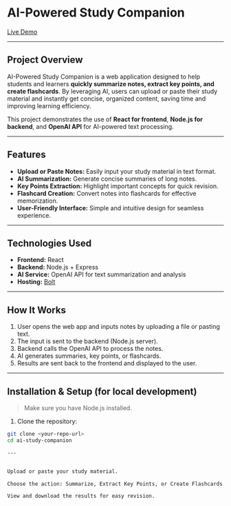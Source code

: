 # AI-Powered Study Companion

[Live Demo](https://ai-study-companion-a-5iee.bolt.host/)

---

## **Project Overview**
AI-Powered Study Companion is a web application designed to help students and learners **quickly summarize notes, extract key points, and create flashcards**. By leveraging AI, users can upload or paste their study material and instantly get concise, organized content, saving time and improving learning efficiency.  

This project demonstrates the use of **React for frontend**, **Node.js for backend**, and **OpenAI API** for AI-powered text processing.  

---

## **Features**
- **Upload or Paste Notes:** Easily input your study material in text format.  
- **AI Summarization:** Generate concise summaries of long notes.  
- **Key Points Extraction:** Highlight important concepts for quick revision.  
- **Flashcard Creation:** Convert notes into flashcards for effective memorization.  
- **User-Friendly Interface:** Simple and intuitive design for seamless experience.  

---

## **Technologies Used**
- **Frontend:** React  
- **Backend:** Node.js + Express  
- **AI Service:** OpenAI API for text summarization and analysis  
- **Hosting:** [Bolt](https://ai-study-companion-a-5iee.bolt.host/)  

---

## **How It Works**
1. User opens the web app and inputs notes by uploading a file or pasting text.  
2. The input is sent to the backend (Node.js server).  
3. Backend calls the OpenAI API to process the notes.  
4. AI generates summaries, key points, or flashcards.  
5. Results are sent back to the frontend and displayed to the user.  

---

## **Installation & Setup (for local development)**
> Make sure you have Node.js installed.  

1. Clone the repository:  
```bash
git clone <your-repo-url>
cd ai-study-companion

---


Upload or paste your study material.

Choose the action: Summarize, Extract Key Points, or Create Flashcards.

View and download the results for easy revision.
